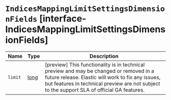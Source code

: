 # `IndicesMappingLimitSettingsDimensionFields` [interface-IndicesMappingLimitSettingsDimensionFields]

| Name | Type | Description |
| - | - | - |
| `limit` | [long](./long.md) | [preview] This functionality is in technical preview and may be changed or removed in a future release. Elastic will work to fix any issues, but features in technical preview are not subject to the support SLA of official GA features. |

